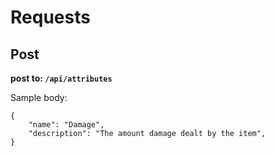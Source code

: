 # Requests

## Post

**post to: `/api/attributes`**

Sample body:

```
{
    "name": "Damage",
    "description": "The amount damage dealt by the item",
}
```
